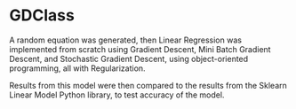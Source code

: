 # GDClass
A random equation was generated, then Linear Regression was implemented from scratch using Gradient Descent, Mini Batch Gradient Descent, and Stochastic Gradient Descent, using object-oriented programming, all with Regularization.

Results from this model were then compared to the results from the Sklearn Linear Model Python library, to test accuracy of the model.
